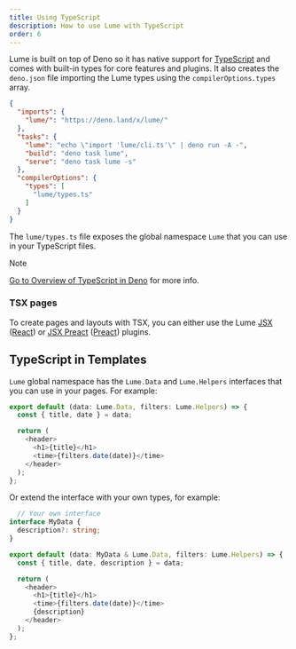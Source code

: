 ```yaml
---
title: Using TypeScript
description: How to use Lume with TypeScript
order: 6
---
```


Lume is built on top of Deno so it has native support for
[TypeScript](https://www.typescriptlang.org/) and comes with built-in types for
core features and plugins. It also creates the `deno.json` file importing the Lume types using the
`compilerOptions.types` array.

```json
{
  "imports": {
    "lume/": "https://deno.land/x/lume/"
  },
  "tasks": {
    "lume": "echo \"import 'lume/cli.ts'\" | deno run -A -",
    "build": "deno task lume",
    "serve": "deno task lume -s"
  },
  "compilerOptions": {
    "types": [
      "lume/types.ts"
    ]
  }
}
```

The `lume/types.ts` file exposes the global namespace `Lume` that you can use in
your TypeScript files.

> [!note]
>
> [Go to Overview of TypeScript in Deno](https://docs.deno.com/runtime/manual/advanced/typescript/overview)
> for more info.

### TSX pages

To create pages and layouts with TSX, you can either use the Lume
[JSX](/plugins/jsx/) ([React](https://reactjs.org/)) or
[JSX Preact](/plugins/jsx_preact/) ([Preact](https://preactjs.com/)) plugins.

## TypeScript in Templates

`Lume` global namespace has the `Lume.Data` and `Lume.Helpers` interfaces that you can use in your pages. For example:

<lume-code>

```ts {title="index.tsx"}
export default (data: Lume.Data, filters: Lume.Helpers) => {
  const { title, date } = data;

  return (
    <header>
      <h1>{title}</h1>
      <time>{filters.date(date)}</time>
    </header>
  );
};
```

</lume-code>

Or extend the interface with your own types, for example:

<lume-code>

```ts {title="custom.tsx"}
  // Your own interface
interface MyData {
  description?: string;
}

export default (data: MyData & Lume.Data, filters: Lume.Helpers) => {
  const { title, date, description } = data;

  return (
    <header>
      <h1>{title}</h1>
      <time>{filters.date(date)}</time>
      {description}
    </header>
  );
};
```

</lume-code>
